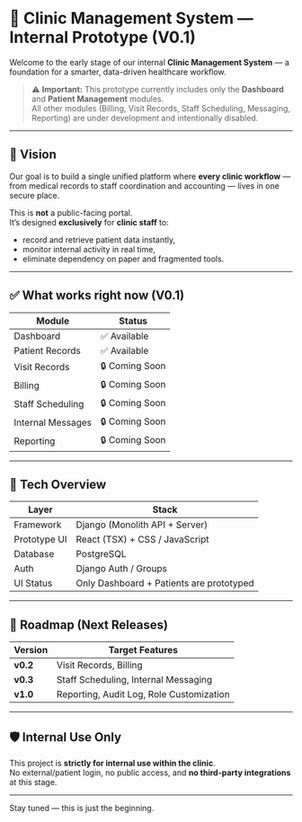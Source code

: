 # 🧠 Clinic Management System — Internal Prototype (V0.1)

Welcome to the early stage of our internal **Clinic Management System** — a foundation for a smarter, data-driven healthcare workflow.

> ⚠️ **Important:** This prototype currently includes only the **Dashboard** and **Patient Management** modules.  
All other modules (Billing, Visit Records, Staff Scheduling, Messaging, Reporting) are under development and intentionally disabled.

---

## 🚀 Vision

Our goal is to build a single unified platform where **every clinic workflow** — from medical records to staff coordination and accounting — lives in one secure place.

This is **not** a public-facing portal.  
It’s designed **exclusively** for **clinic staff** to:
- record and retrieve patient data instantly,
- monitor internal activity in real time,
- eliminate dependency on paper and fragmented tools.

---

## ✅ What works right now (V0.1)

| Module           | Status       |
|------------------|--------------|
| Dashboard        | ✅ Available |
| Patient Records  | ✅ Available |
| Visit Records    | 🔒 Coming Soon |
| Billing          | 🔒 Coming Soon |
| Staff Scheduling | 🔒 Coming Soon |
| Internal Messages| 🔒 Coming Soon |
| Reporting        | 🔒 Coming Soon |

---

## 🧬 Tech Overview

| Layer        | Stack                                    |
|--------------|-------------------------------------------|
| Framework    | Django (Monolith API + Server)           |
| Prototype UI | React (TSX) + CSS / JavaScript           |
| Database     | PostgreSQL                               |
| Auth         | Django Auth / Groups                     |
| UI Status    | Only Dashboard + Patients are prototyped |

---

## 🧭 Roadmap (Next Releases)

| Version | Target Features |
|--------|------------------|
| **v0.2** | Visit Records, Billing |
| **v0.3** | Staff Scheduling, Internal Messaging |
| **v1.0** | Reporting, Audit Log, Role Customization |

---

## 🛡️ Internal Use Only

This project is **strictly for internal use within the clinic**.  
No external/patient login, no public access, and **no third-party integrations** at this stage.

---

Stay tuned — this is just the beginning.
